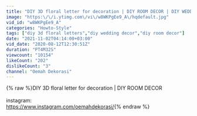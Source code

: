 ```yaml
---
title: "DIY 3D floral letter for decoration | DIY ROOM DECOR | DIY WEDDING DECOR"
image: "https:\/\/i.ytimg.com\/vi\/w8WKPgEe9_A\/hqdefault.jpg"
vid_id: "w8WKPgEe9_A"
categories: "Howto-Style"
tags: ["diy 3d floral letters","diy wedding decor","diy room decor"]
date: "2021-11-02T04:14:00+03:00"
vid_date: "2020-08-12T12:30:51Z"
duration: "PT4M32S"
viewcount: "10154"
likeCount: "202"
dislikeCount: "3"
channel: "Oemah Dekorasi"
---
```

{% raw %}DIY 3D floral letter for decoration | DIY ROOM DECOR<br /><br />instagram:<br /><a rel="nofollow" target="blank" href="https://www.instagram.com/oemahdekorasi/">https://www.instagram.com/oemahdekorasi/</a>{% endraw %}
